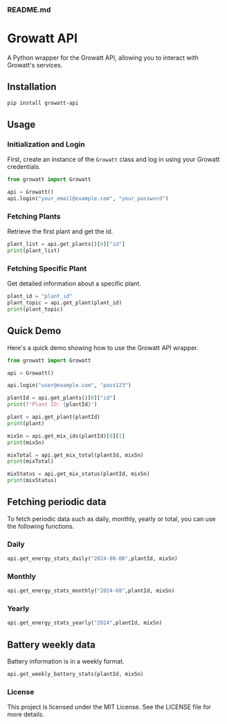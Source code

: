 ### README.md

# Growatt API

A Python wrapper for the Growatt API, allowing you to interact with Growatt's services.

## Installation

```bash
pip install growatt-api
```

## Usage

### Initialization and Login

First, create an instance of the `Growatt` class and log in using your Growatt credentials.

```python
from growatt import Growatt

api = Growatt()
api.login("your_email@example.com", "your_password")
```

### Fetching Plants

Retrieve the first plant and get the id.

```python
plant_list = api.get_plants()[0]["id"]
print(plant_list)
```

### Fetching Specific Plant

Get detailed information about a specific plant.

```python
plant_id = "plant_id"
plant_topic = api.get_plant(plant_id)
print(plant_topic)
```

## Quick Demo

Here's a quick demo showing how to use the Growatt API wrapper.

```python
from growatt import Growatt

api = Growatt()

api.login("user@example.com", "pass123")

plantId = api.get_plants()[0]["id"]
print(f"Plant ID: {plantId}")

plant = api.get_plant(plantId)
print(plant)

mixSn = api.get_mix_ids(plantId)[0][1]
print(mixSn)

mixTotal = api.get_mix_total(plantId, mixSn)
print(mixTotal)

mixStatus = api.get_mix_status(plantId, mixSn)
print(mixStatus)
```

## Fetching periodic data

To fetch periodic data such as daily, monthly, yearly or total, you can use the following functions.

### Daily
```python
api.get_energy_stats_daily("2024-08-06",plantId, mixSn)
```
### Monthly
```python
api.get_energy_stats_monthly("2024-08",plantId, mixSn)
```
### Yearly
```python
api.get_energy_stats_yearly("2024",plantId, mixSn)
```

## Battery weekly data
Battery information is in a weekly format.

```python
api.get_weekly_battery_stats(plantId, mixSn)
```

### License

This project is licensed under the MIT License. See the LICENSE file for more details.

